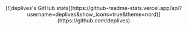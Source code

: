<center>[![deplives's GitHub stats](https://github-readme-stats.vercel.app/api?username=deplives&show_icons=true&theme=nord)](https://github.com/deplives)</center>
